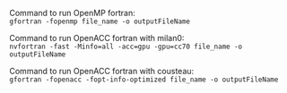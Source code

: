 Command to run OpenMP fortran: \
`gfortran -fopenmp file_name -o outputFileName`

Command to run OpenACC fortran with milan0: \
`nvfortran -fast -Minfo=all -acc=gpu -gpu=cc70 file_name -o outputFileName`

Command to run OpenACC fortran with cousteau: \
`gfortran -fopenacc -fopt-info-optimized file_name -o outputFileName`
